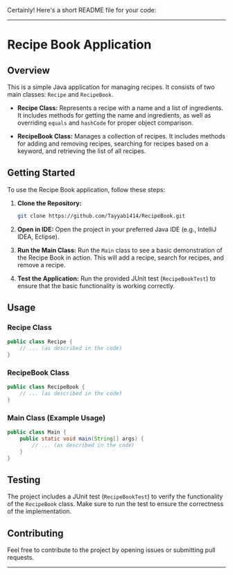 Certainly! Here's a short README file for your code:

---

# Recipe Book Application

## Overview

This is a simple Java application for managing recipes. It consists of two main classes: `Recipe` and `RecipeBook`.

- **Recipe Class:** Represents a recipe with a name and a list of ingredients. It includes methods for getting the name and ingredients, as well as overriding `equals` and `hashCode` for proper object comparison.

- **RecipeBook Class:** Manages a collection of recipes. It includes methods for adding and removing recipes, searching for recipes based on a keyword, and retrieving the list of all recipes.

## Getting Started

To use the Recipe Book application, follow these steps:

1. **Clone the Repository:**
   ```bash
   git clone https://github.com/Tayyab1414/RecipeBook.git
   ```

2. **Open in IDE:**
   Open the project in your preferred Java IDE (e.g., IntelliJ IDEA, Eclipse).

3. **Run the Main Class:**
   Run the `Main` class to see a basic demonstration of the Recipe Book in action. This will add a recipe, search for recipes, and remove a recipe.

4. **Test the Application:**
   Run the provided JUnit test (`RecipeBookTest`) to ensure that the basic functionality is working correctly.

## Usage

### Recipe Class

```java
public class Recipe {
    // ... (as described in the code)
}
```

### RecipeBook Class

```java
public class RecipeBook {
    // ... (as described in the code)
}
```

### Main Class (Example Usage)

```java
public class Main {
    public static void main(String[] args) {
        // ... (as described in the code)
    }
}
```

## Testing

The project includes a JUnit test (`RecipeBookTest`) to verify the functionality of the `RecipeBook` class. Make sure to run the test to ensure the correctness of the implementation.

## Contributing

Feel free to contribute to the project by opening issues or submitting pull requests.

---
